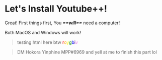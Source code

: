 # Let's Install Youtube++!

Great! First things first, You ***==will==*** need a computer!

Both MacOS and Windows will work!


> testing html here btw
<font color="red">r</font><font color="orange">o</font><font color="yellow">y</font><font color="green">g</font><font color="blue">b</font><font color="indigo">i</font><font color="violet">v</font>



> DM Hokora Yinphine MPP#6969 and yell at me to finish this part lol